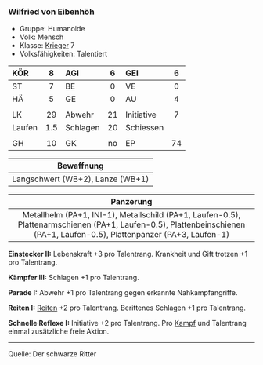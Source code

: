 ### Wilfried von Eibenhöh

- Gruppe: Humanoide
- Volk: Mensch
- Klasse: [Krieger](../../grw/charaktere-klasse-krieger.md) 7
- Volksfähigkeiten: Talentiert

| KÖR    |  8  | AGI      |  6  | GEI        |  6  |
| :----- | :-: | :------- | :-: | :--------- | :-: |
| ST     |  7  | BE       |  0  | VE         |  0  |
| HÄ     |  5  | GE       |  0  | AU         |  4  |
|        |     |          |     |            |     |
| LK     | 29  | Abwehr   | 21  | Initiative |  7  |
| Laufen | 1.5 | Schlagen | 20  | Schiessen  |     |
|        |     |          |     |            |     |
| GH     | 10  | GK       | no  | EP         | 74  |

|            Bewaffnung            |
| :------------------------------: |
| Langschwert (WB+2), Lanze (WB+1) |

|                                                                                Panzerung                                                                                 |
| :----------------------------------------------------------------------------------------------------------------------------------------------------------------------: |
| Metallhelm (PA+1, INI-1), Metallschild (PA+1, Laufen-0.5), Plattenarmschienen (PA+1, Laufen-0.5), Plattenbeinschienen (PA+1, Laufen-0.5), Plattenpanzer (PA+3, Laufen-1) |

**Einstecker II:** Lebenskraft +3 pro Talentrang. Krankheit und Gift trotzen +1 pro Talentrang.

**Kämpfer III:** Schlagen +1 pro Talentrang.

**Parade I:** Abwehr +1 pro Talentrang gegen erkannte Nahkampfangriffe.

**Reiten I:** [Reiten](../../grw/talente/reiten.md) +2 pro Talentrang. Berittenes Schlagen +1 pro Talentrang.

**Schnelle Reflexe I:** Initiative +2 pro Talentrang. Pro [Kampf](../../grw/regeln-kampf.md) und Talentrang einmal zusätzliche freie Aktion.

---

Quelle: Der schwarze Ritter
